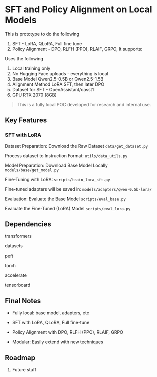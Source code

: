 
# SFT and Policy Alignment on Local Models

This is prototype to do the following
1. SFT - LoRA, QLoRA, Full fine tune 
2. Policy Alignment - DPO, RLFH (PPO), RLAIF, GRPO,
It supports:

Uses the following 
1. Local training only
2. No Hugging Face uploads - everything is local
3. Base Model Qwen2.5-0.5B or Qwen2.5-1.5B
4. Alignment Method LoRA SFT, then later DPO
5. Dataset for SFT - OpenAssistant/oasst1
6. GPU RTX 2070 (8GB)

> This is a fully local POC developed for research and internal use.
 
## Key Features

### SFT with LoRA 
Dataset Preparation:
Download the Raw Dataset
```data/get_dataset.py```

Process dataset to Instruction Format:
```utils/data_utils.py```

Model Preparation:
Download Base Model Locally
```models/base/get_model.py```

Fine-Tuning with LoRA:
```scripts/train_lora_sft.py```

Fine-tuned adapters will be saved in:
```models/adapters/qwen-0.5b-lora/```

Evaluation:
Evaluate the Base Model
```scripts/eval_base.py```
 
Evaluate the Fine-Tuned (LoRA) Model
```scripts/eval_lora.py```

## Dependencies 

transformers

datasets

peft

torch

accelerate

tensorboard

 

## Final Notes
- Fully local: base model, adapters, etc

- SFT with LoRA, QLoRA, Full fine-tune

- Policy Alignment with DPO, RLFH (PPO), RLAIF, GRPO

- Modular: Easily extend with new techniques


## Roadmap
 1. Future stuff


